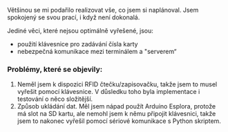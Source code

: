 Většinou se mi podařilo realizovat vše, co jsem si naplánoval. Jsem spokojený se svou prací, i když není dokonalá.

Jediné věci, které nejsou optimálně vyřešené, jsou:
- použití klávesnice pro zadávání čísla karty
- nebezpečná komunikace mezi terminálem a "serverem“

### Problémy, které se objevily:
1) Neměl jsem k dispozici RFID čtečku/zapisovačku, takže jsem to musel vyřešit pomocí klávesnice. V důsledku toho byla implementace i testování o něco složitější.
2) Způsob ukládání dat. Měl jsem nápad použít Arduino Esplora, protože má slot na SD kartu, ale nemohl jsem k němu připojit klávesnici, takže jsem to nakonec vyřešil pomocí sériové komunikace s Python skriptem.
